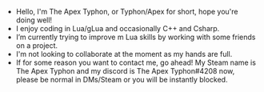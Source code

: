 - Hello, I'm The Apex Typhon, or Typhon/Apex for short, hope you're doing well!
- I enjoy coding in Lua/gLua and occasionally C++ and Csharp.
- I’m currently trying to improve m Lua skills by working with some friends on a project.
- I'm not looking to collaborate at the moment as my hands are full.
- If for some reason you want to contact me, go ahead! My Steam name is The Apex Typhon and my discord is The Apex Typhon#4208 now, please be normal in DMs/Steam or you will be instantly blocked.

<!---
The-Apex-Typhon/The-Apex-Typhon is a ✨ special ✨ repository because its `README.md` (this file) appears on your GitHub profile.
You can click the Preview link to take a look at your changes.
--->
